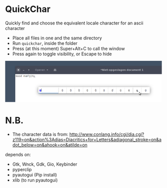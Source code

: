# QuickChar

Quickly find and choose the equivalent locale character for an ascii character

- Place all files in one and the same directory
- Run `quickchar`, inside the folder
- Press (at this moment) Super+Alt+C to call the window
- Press again to toggle visibility, or Escape to hide

![screenshot](https://github.com/UbuntuBudgie/QuickChar/blob/master/screenshot.png)

# N.B.

- The character data is from: http://www.conlang.info/cgi/dia.cgi?z119=on&action%3Adias=Diacritics+for+Letters&adiagonal_stroke=on&adot_below=on&ahook=on&atilde=on

depends on:

 - Gtk, Wnck, Gdk, Gio, Keybinder
 - pyperclip
 - pyautogui (Pip install)
 - xlib (to run pyautogui)
